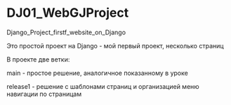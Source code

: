 # DJ01_WebGJProject
 Django_Project_firstf_website_on_Django


Это простой проект на Django - мой первый проект, несколько страниц

В проекте две ветки:<br>

main - простое решение, аналогичное показанному в уроке<br>

release1 - решение с шаблонами страниц и организацией меню навигации по страницам 
